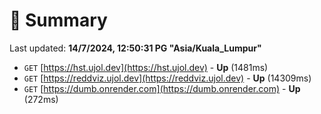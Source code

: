 # 📖 Summary
Last updated: **14/7/2024, 12:50:31 PG "Asia/Kuala_Lumpur"**

- `GET` [https://hst.ujol.dev](https://hst.ujol.dev) - **Up** (1481ms)
- `GET` [https://reddviz.ujol.dev](https://reddviz.ujol.dev) - **Up** (14309ms)
- `GET` [https://dumb.onrender.com](https://dumb.onrender.com) - **Up** (272ms)
